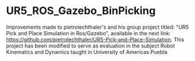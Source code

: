 # UR5_ROS_Gazebo_BinPicking
Improvements made to pietrolechthaler's and his group project titled: "UR5 Pick and Place Simulation in Ros/Gazebo", available in the next link: https://github.com/pietrolechthaler/UR5-Pick-and-Place-Simulation. This project has been modified to serve as evaluation in the subject Robot Kinematics and Dynamics taught in University of Americas Puebla
